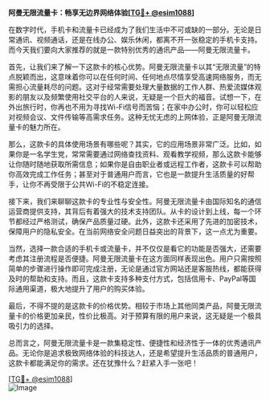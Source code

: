**阿曼无限流量卡：畅享无边界网络体验[[TG💪+ @esim1088](https://t.me/s/esim1088)]**

在数字时代，手机卡和流量卡已经成为了我们生活中不可或缺的一部分。无论是日常通讯、视频通话，还是在线办公、娱乐休闲，都离不开一张稳定的手机卡支持。而今天我们要向大家推荐的就是一款特别优秀的通讯产品——阿曼无限流量卡。

首先，让我们来了解一下这款卡的核心优势。阿曼无限流量卡以其“无限流量”的特点脱颖而出，这意味着你可以在任何时间、任何地点尽情享受高速网络服务，而无需担心流量耗尽的问题。这对于经常需要处理大量数据的工作人群、热爱流媒体观影的朋友以及频繁使用社交平台的人来说，无疑是一个巨大的福音。试想一下，在外出旅行时，你再也不用为寻找Wi-Fi信号而苦恼；在家中办公时，你可以轻松应对视频会议、文件传输等高需求任务。这种无忧无虑的上网体验，正是阿曼无限流量卡的魅力所在。

那么，这款卡的具体使用场景有哪些呢？其实，它的应用场景非常广泛。比如，如果你是一名学生党，常常需要通过网络查找资料、观看教学视频，那么这款卡能够让你随时随地获取所需信息；如果你是自由职业者或远程工作者，这款卡可以帮助你高效完成工作任务；甚至对于普通用户而言，它也是一款提升生活质量的好帮手，让你不再受限于公共Wi-Fi的不稳定连接。

接下来，我们来聊聊这款卡的专业性与安全性。阿曼无限流量卡由国际知名的通信运营商提供支持，其背后有着强大的技术支持团队。从卡的设计到上线，每一个环节都经过严格测试，确保产品质量过硬。此外，这款卡还采用了先进的加密技术，保障用户的隐私安全。在当前网络安全问题日益突出的背景下，这一点尤为重要。

当然，选择一款合适的手机卡或流量卡，并不仅仅是看它的功能是否强大，还需要考虑其注册流程是否便捷。阿曼无限流量卡在这方面同样表现出色。用户只需按照简单的步骤进行操作即可完成注册，无论是通过官方网站还是客服热线，都能获得及时的帮助和支持。而且，这款卡支持多种支付方式，包括信用卡、PayPal等国际通用渠道，极大地提升了用户的购买体验。

最后，不得不提的是这款卡的价格优势。相较于市场上其他同类产品，阿曼无限流量卡的价格更加亲民，性价比极高。对于预算有限的用户来说，这无疑是一个极具吸引力的选择。

总而言之，阿曼无限流量卡是一款集稳定性、便捷性和经济性于一体的优秀通讯产品。无论你是追求极致网络体验的科技达人，还是希望提升生活品质的普通用户，这款卡都能满足你的需求。还在犹豫什么？赶紧入手一张吧！

[[TG💪+ @esim1088](https://t.me/s/esim1088)]  
![Image](https://i.postimg.cc/4NQfJmqS/Snipaste-2025-05-13-00-14-12.png)